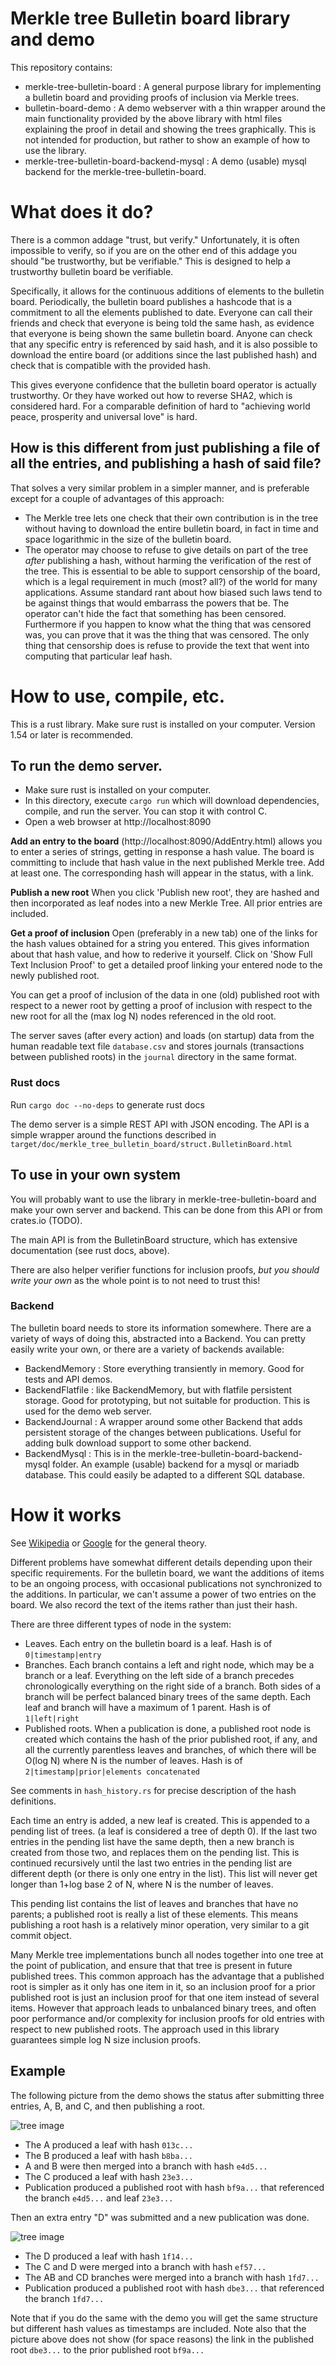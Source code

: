 # Merkle tree Bulletin board library and demo

This repository contains:
* merkle-tree-bulletin-board : A general purpose library for implementing a bulletin 
  board and providing proofs of inclusion via Merkle trees.  
* bulletin-board-demo : A demo webserver with a thin wrapper around the main functionality
  provided by the above library with html files explaining the proof in detail and
  showing the trees graphically. This is not intended for production, but rather to 
  show an example of how to use the library. 
* merkle-tree-bulletin-board-backend-mysql : A demo (usable) mysql backend for the
  merkle-tree-bulletin-board.

# What does it do?

There is a common addage "trust, but verify." Unfortunately, it is often impossible to verify,
so if you are on the other end of this addage you should "be trustworthy, but be verifiable." 
This is designed to help a trustworthy bulletin board be verifiable.

Specifically, it allows for the continuous additions of elements to the bulletin board. Periodically,
the bulletin board publishes a hashcode that is a commitment to all the elements published
to date. Everyone can call their friends and check that everyone is being told the same hash, as
evidence that everyone is being shown the same bulletin board. Anyone can check that any specific
entry is referenced by said hash, and it is also possible to download the entire board (or additions
since the last published hash) and check that is compatible with the provided hash.

This gives everyone confidence that the bulletin board operator is actually trustworthy. Or they
have worked out how to reverse SHA2, which is considered hard. For a comparable definition of hard
to "achieving world peace, prosperity and universal love" is hard.

## How is this different from just publishing a file of all the entries, and publishing a hash of said file?

That solves a very similar problem in a simpler manner, and is preferable except for a couple
of advantages of this approach:
* The Merkle tree lets one check that their own contribution is in the tree without having
  to download the entire bulletin board, in fact in time and space logarithmic in the size of the bulletin
  board.
* The operator may choose to refuse to give details on part of the tree *after* publishing
  a hash, without harming the verification of the rest of the tree. This is essential to
  be able to support censorship of the board, which is a legal requirement in much (most? all?) of
  the world for many applications. Assume standard rant about how biased such laws tend to be against things that would
  embarrass the powers that be. The operator can't hide the fact that something has been 
  censored. Furthermore if you happen to know what the thing that was censored was, you can
  prove that it was the thing that was censored. The only thing that censorship does is refuse to
  provide the text that went into computing that particular leaf hash.
  
# How to use, compile, etc.

This is a rust library. Make sure rust is installed on your computer. Version 1.54 or later is
recommended.

## To run the demo server.

* Make sure rust is installed on your computer.
* In this directory, execute `cargo run` which will download dependencies, compile, and run the server. You can stop it with control C.
* Open a web browser at http://localhost:8090

**Add an entry to the board** (http://localhost:8090/AddEntry.html) allows you to enter a series of strings, getting in
     response a hash value. The board is committing to include that hash value in the next published Merkle tree.
     Add at least one. The corresponding hash will appear in the status, with a link.

**Publish a new root**
     When you click 'Publish new root', they are hashed and then incorporated as leaf nodes into a new Merkle Tree. All prior
     entries are included.

**Get a proof of inclusion** Open (preferably in a new tab) one of the links for the hash values obtained for a string you entered.
     This gives information about that hash value, and how to rederive it yourself. Click on 'Show Full Text Inclusion Proof' to
      get a detailed proof linking your entered node to the newly published root.

You can get a proof of inclusion of the data in one (old) published root with respect to a newer root by
getting a proof of inclusion with respect to the new root for all the (max log N) nodes referenced in
the old root.

The server saves (after every action) and loads (on startup) data from the human readable text file `database.csv` 
and stores journals (transactions between published roots) in the `journal` directory in the same format.

### Rust docs

Run `cargo doc --no-deps` to generate rust docs

The demo server is a simple REST API with JSON encoding. 
The API is a simple wrapper around the functions described in `target/doc/merkle_tree_bulletin_board/struct.BulletinBoard.html`

## To use in your own system

You will probably want to use the library in merkle-tree-bulletin-board and make your own server and backend.
This can be done from this API or from crates.io (TODO). 

The main API is from the BulletinBoard structure, which has extensive documentation (see rust docs, above).

There are also helper verifier functions for inclusion proofs, *but you should write your own*
as the whole point is to not need to trust this!

### Backend

The bulletin board needs to store its information somewhere. There are a variety of
ways of doing this, abstracted into a Backend. You can pretty easily write your own, or
there are a variety of backends available:
* BackendMemory : Store everything transiently in memory. Good for tests and API demos.
* BackendFlatfile : like BackendMemory, but with flatfile persistent storage. Good for prototyping, but not suitable for production. This is used for the demo web server.
* BackendJournal : A wrapper around some other Backend that adds persistent storage of the changes between publications. Useful for adding bulk download support to some other backend.
* BackendMysql : This is in the merkle-tree-bulletin-board-backend-mysql folder. An example (usable) backend for a mysql or mariadb database. This could easily be adapted to a different SQL database.

# How it works

See [Wikipedia](https://en.wikipedia.org/wiki/Merkle_tree) 
or [Google](https://sites.google.com/site/certificatetransparency/log-proofs-work)
for the general theory.

Different problems have somewhat different details depending upon their specific requirements.
For the bulletin board, we want the additions of items to be an ongoing process, with occasional
publications not synchronized to the additions. In particular, we can't assume a power of two
entries on the board. We also record the text of the items rather than just their hash.

There are three different types of node in the system:
* Leaves. Each entry on the bulletin board is a leaf. Hash is of `0|timestamp|entry`
* Branches. Each branch contains a left and right node, which may be a branch or a leaf. 
  Everything on the left side of a branch precedes chronologically everything on the right side of
  a branch. Both sides of a branch will be perfect balanced binary trees of the same depth. Each leaf and
  branch will have a maximum of 1 parent. Hash is of `1|left|right`
* Published roots. When a publication is done, a published root node is created which
  contains the hash of the prior published root, if any, and all the currently parentless
  leaves and branches, of which there will be O(log N) where N is the number of leaves.
  Hash is of `2|timestamp|prior|elements concatenated`
  
See comments in `hash_history.rs` for precise description of the hash definitions.
  
Each time an entry is added, a new leaf is created. This is appended to a pending list of trees.
(a leaf is considered a tree of depth 0). 
If the last two entries in the pending list have the same depth, then a new branch is created from
those two, and replaces them on the pending list. This is continued recursively until the last two
entries in the pending list are different depth (or there is only one entry in the list).
This list will never get longer than 1+log base 2 of N, where N is the number of leaves.

This pending list contains the list of leaves and branches that have no parents; a published
root is really a list of these elements. This means publishing a root hash is a relatively
minor operation, very similar to a git commit object.

Many Merkle tree implementations bunch all nodes together into one tree at the point of
publication, and ensure that that tree is present in future published trees. This common approach
has the advantage that a published root is simpler as it only has one item in it, so an 
inclusion proof for a prior published root is just an inclusion proof for that one item instead of several items.
However that approach leads to unbalanced binary trees, and often poor performance and/or complexity for
inclusion proofs for old entries with respect to new published roots. The approach used in this
library guarantees simple log N size inclusion proofs.

## Example

The following picture from the demo shows the status after submitting three entries, A, B, and C, and
then publishing a root.

![tree image](ABC_published.png)

* The A produced a leaf with hash `013c...`
* The B produced a leaf with hash `b8ba...`
* A and B were then merged into a branch with hash `e4d5...`
* The C produced a leaf with hash `23e3...`
* Publication produced a published root with hash `bf9a...` that referenced the branch `e4d5...` and leaf `23e3...`

Then an extra entry "D" was submitted and a new publication was done.

![tree image](ABCD_published.png)

* The D produced a leaf with hash `1f14...`
* The C and D were merged into a branch with hash `ef57...`
* The AB and CD branches were merged into a branch with hash `1fd7...`
* Publication produced a published root with hash `dbe3...` that referenced the branch `1fd7...`

Note that if you do the same with the demo you will get the same structure but different hash values as timestamps are included.
Note also that the picture above does not show (for space reasons) the link in the published root `dbe3...`
to the prior published root `bf9a...`
